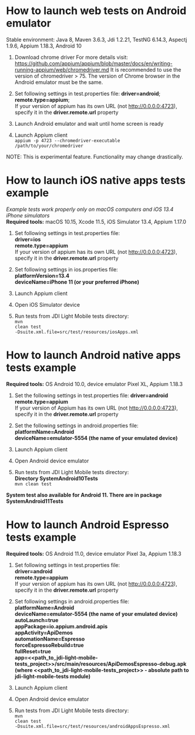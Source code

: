 <h1>How to launch web tests on Android emulator</h1>  

Stable environment: Java 8, Maven 3.6.3, Jdi 1.2.21, TestNG 6.14.3, Aspectj 1.9.6, Appium 1.18.3, Android 10 <br>

1. Download chrome driver 
For more details visit: https://github.com/appium/appium/blob/master/docs/en/writing-running-appium/web/chromedriver.md
It is recommended to use the version of chromedriver > 75. 
The version of Chrome browser in the Android emulator must be the same.

2. Set following settings in test.properties file:
<b>driver=android</b>; <br>
<b>remote.type=appium</b>; <br>
If your version of appium has its own URL (not http://0.0.0.0:4723), specify it in the <b>driver.remote.url</b> property
  
3. Launch Android emulator and wait until home screen is ready

4. Launch Appium client  
<code>appium -p 4723 --chromedriver-executable /path/to/your/chromedriver</code>  

NOTE: This is experimental feature. Functionality may change drastically.

<h1>How to launch iOS native apps tests example</h1>
<i>Example tests work properly only on macOS computers and iOS 13.4 iPhone simulators</i><br>
<b>Required tools:</b> macOS 10.15, Xcode 11.5, iOS Simulator 13.4, Appium 1.17.0

1. Set following settings in test.properties file: <br>
   <b>driver=ios</b> <br>
   <b>remote.type=appium</b> <br>
   If your version of appium has its own URL (not http://0.0.0.0:4723), specify it in the <b>driver.remote.url</b> property
   
2. Set following settings in ios.properties file: <br>
   <b>platformVersion=13.4</b> <br>
   <b>deviceName=iPhone 11 (or your preferred iPhone)</b>
   
3. Launch Appium client

4. Open iOS Simulator device

5. Run tests from JDI Light Mobile tests directory:<br>
<code>mvn clean test -Dsuite.xml.file=src/test/resources/iosApps.xml</code>

<h1>How to launch Android native apps tests example</h1>
<b>Required tools:</b> OS Android 10.0, device emulator Pixel XL, Appium 1.18.3<br>

1. Set the following settings in test.properties file: 
<b>driver=android</b> <br>
<b>remote.type=appium</b> <br>
If your version of Appium has its own URL (not http://0.0.0.0:4723), specify it in the <b>driver.remote.url</b> property

2. Set the following settings in android.properties file:
<b>platformName=Android</b> <br>
<b>deviceName=emulator-5554 (the name of your emulated device)</b>

3. Launch Appium client

4. Open Android device emulator

5. Run tests from JDI Light Mobile tests directory:<br>
<b>Directory SystemAndroid10Tests</b><br>
<code>mvn clean test</code>
  
<b>System test also available for Android 11. There are in package SystemAndroid11Tests</b><br>  

<h1>How to launch Android Espresso tests example</h1>
<b>Required tools:</b> OS Android 11.0, device emulator Pixel 3a, Appium 1.18.3

1. Set following settings in test.properties file: <br>
   <b>driver=android</b> <br>
   <b>remote.type=appium</b> <br>
   If your version of appium has its own URL (not http://0.0.0.0:4723), specify it in the <b>driver.remote.url</b> property
   
2. Set following settings in android.properties file: <br>
   <b>platformName=Android</b> <br>
   <b>deviceName=emulator-5554 (the name of your emulated device)</b> <br>
   <b>autoLaunch=true</b> <br>
   <b>appPackage=io.appium.android.apis</b> <br>
   <b>appActivity=ApiDemos</b> <br>
   <b>automationName=Espresso</b> <br>
   <b>forceEspressoRebuild=true</b> <br>
   <b>fullReset=true</b> <br>
   <b>app=<<path_to_jdi-light-mobile-tests_project>>/src/main/resources/ApiDemosEspresso-debug.apk 
   (where <<path_to_jdi-light-mobile-tests_project>> - absolute path to jdi-light-mobile-tests module) </b>
   
3. Launch Appium client

4. Open Android device emulator

5. Run tests from JDI Light Mobile tests directory:<br>
   <code>mvn clean test -Dsuite.xml.file=src/test/resources/androidAppsEspresso.xml</code>